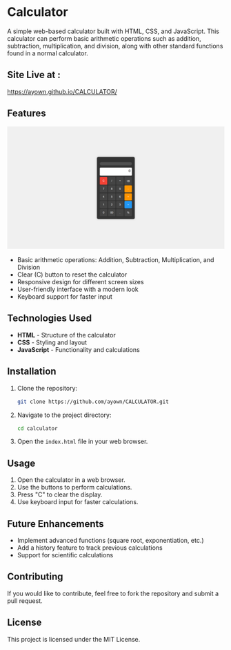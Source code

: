 # Calculator

A simple web-based calculator built with HTML, CSS, and JavaScript. This calculator can perform basic arithmetic operations such as addition, subtraction, multiplication, and division, along with other standard functions found in a normal calculator.

## Site Live at :
https://ayown.github.io/CALCULATOR/

## Features

![Website Screenshot](WEB.png)

- Basic arithmetic operations: Addition, Subtraction, Multiplication, and Division
- Clear (C) button to reset the calculator
- Responsive design for different screen sizes
- User-friendly interface with a modern look
- Keyboard support for faster input

## Technologies Used

- **HTML** - Structure of the calculator
- **CSS** - Styling and layout
- **JavaScript** - Functionality and calculations

## Installation

1. Clone the repository:
   ```sh
   git clone https://github.com/ayown/CALCULATOR.git
   ```
2. Navigate to the project directory:
   ```sh
   cd calculator
   ```
3. Open the `index.html` file in your web browser.

## Usage

1. Open the calculator in a web browser.
2. Use the buttons to perform calculations.
3. Press "C" to clear the display.
4. Use keyboard input for faster calculations.

## Future Enhancements

- Implement advanced functions (square root, exponentiation, etc.)
- Add a history feature to track previous calculations
- Support for scientific calculations

## Contributing

If you would like to contribute, feel free to fork the repository and submit a pull request.

## License

This project is licensed under the MIT License.
